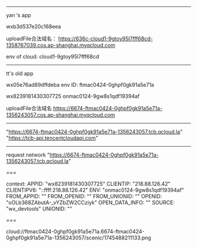 
---

yan ‘s app

wxb3d537e20c168eea

uploadFile合法域名：
https://636c-cloud1-9gtoy95l7fff68cd-1358767039.cos.ap-shanghai.myqcloud.com

env of cloud:
cloud1-9gtoy95l7fff68cd


---


tt's old app


wx05e76ad89dffdeba
env ID: 
ftmac0424-0ghpf0gk91a5e71a




wx8239181430307725
onmac0124-9gw8s1qdf19394af

uploadFile合法域名
https://6674-ftmac0424-0ghpf0gk91a5e71a-1356243057.cos.ap-shanghai.myqcloud.com 



---
"https://6674-ftmac0424-0ghpf0gk91a5e71a-1356243057.tcb.qcloud.la"
"https://tcb-api.tencentcloudapi.com"


---

request network
"https://6674-ftmac0424-0ghpf0gk91a5e71a-1356243057.tcb.qcloud.la"



===


context:
APPID: "wx8239181430307725"
CLIENTIP: "218.88.126.42"
CLIENTIPV6: "::ffff:218.88.126.42"
ENV: "onmac0124-9gw8s1qdf19394af"
FROM_APPID: ""
FROM_OPENID: ""
FROM_UNIONID: ""
OPENID: "oOLb368ZAbutA-_vYZbZW2CCziyk"
OPEN_DATA_INFO: ""
SOURCE: "wx_devtools"
UNIONID: ""



===

cloud://ftmac0424-0ghpf0gk91a5e71a.6674-ftmac0424-0ghpf0gk91a5e71a-1356243057/scenic/1745488211133.png
